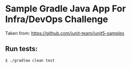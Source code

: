 # Sample Gradle Java App For Infra/DevOps Challenge

Taken from:
https://github.com/junit-team/junit5-samples

## Run tests:
```
$ ./gradlew clean test
```